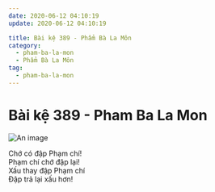 ```yaml
---
date: 2020-06-12 04:10:19
update: 2020-06-12 04:10:19

title: Bài kệ 389 - Phẩm Bà La Môn
category:
  - pham-ba-la-mon
  - Phẩm Bà La Môn
tag:
  - pham-ba-la-mon
---
```


# Bài kệ 389 - Pham Ba La Mon

![An image](/img/pham-ba-la-mon/pham-ba-la-mon-389.jpg)

Chớ có đập Phạm chí!<br>Phạm chí chớ đập lại!<br>Xấu thay đập Phạm chí<br>Ðập trả lại xấu hơn!<br>
